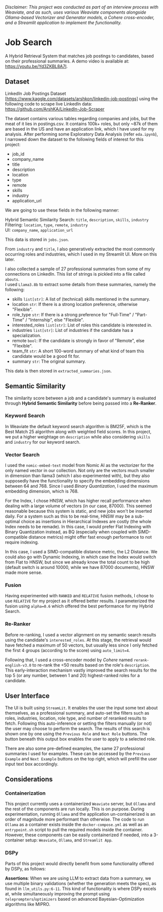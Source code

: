 *Disclaimer: This project was conducted as part of an interview process with Weaviate, and as such, uses various Weaviate components alongside Ollama-based Vectorizer and Generator models, a Cohere cross-encoder, and a Streamlit application to implement the functionality.*

# Job Search

A Hybrid Retrieval System that matches job postings to candidates, based on their professional summaries. A demo video is available at: https://youtu.be/Yd3ZKBL8A7I.

## Dataset
LinkedIn Job Postings Dataset [https://www.kaggle.com/datasets/arshkon/linkedin-job-postings] using the following code to scrape live LinkedIn data: https://github.com/ArshKA/LinkedIn-Job-Scraper

The dataset contains various tables regarding companies and jobs, but the meat of it lies in postings.csv. It contains 100k+ roles, but only ~87k of them are based in the US and have an application link, which I have used for my analysis.
After performing some Exploratory Data Analysis (refer `eda.ipynb`), I narrowed down the dataset to the following fields of interest for this project:
- job_id
- company_name
- title
- description
- location
- type
- remote
- skills
- industry
- application_url

We are going to use these fields in the following manner:

Hybrid Semantic Similarity Search: `title`, `description`, `skills`, `industry`\
Filtering: `location`, `type`, `remote`, `industry`\
UI: `company_name`, `application_url`

This data is stored in `jobs.json`.

From `industry` and `title`, I also generatively extracted the most commonly occurring roles and industries, which I used in my Streamlit UI. More on this later.

I also collected a sample of 27 professional summaries from some of my connections on LinkedIn. This list of strings is pickled into a file called `abouts`.\
I used `Llama3.8b` to extract some details from these summaries, namely the following:
- skills `list[str]`: A list of (technical) skills mentioned in the summary.
- location `str`: If there is a strong location preference, otherwise "Flexible".
- role_type `str`: If there is a strong preference for "Full-Time" / "Part-Time" / "Internship", else "Flexible".
- interested_roles `list[str]`: List of roles this candidate is interested in.
- industries `list[str]`: List of industries if the candidate has a specialization.
- remote `bool`: If the candidate is strongly in favor of "Remote", else "Flexible".
- team_fit `str`: A short 100-word summary of what kind of team this candidate would be a good fit for.
- summary `str`: The original summary.

This data is then stored in `extracted_summaries.json`.

## Semantic Similarity

The similarity score between a job and a candidate's summary is evaluated through **Hybrid Semantic Similarity** before being passed into a **Re-Ranker**.

### Keyword Search

In Weaviate the default keyword search algorithm is BM25F, which is the Best Match 25 algorithm along with weighted field scores. In this project, we put a higher weightage on `description` while also considering `skills` and `industry` for our keyword search.

### Vector Search

I used the `nomic-embed-text` model from Nomic AI as the vectorizer for the only named vector in our collection. Not only are the vectors much smaller in dimension than llama3 (which I also experimented with), but they also supposedly have the functionality to specify the embedding dimensions between 64 and 768. 
Since I used *Binary Quantization*, I used the maximum embedding dimension, which is 768.

For the Index, I chose HNSW, which has higher recall performance when dealing with a large volume of vectors (in our case, 87000). This seemed reasonable because this system is static, and new jobs won't be inserted daily. For a system such as this to be real-time, HNSW may be a sub-optimal choice as insertions in 
Hierarchical Indexes are costly (the whole Index needs to be remade). In this case, I would prefer Flat Indexing with Binary Quantization instead, as BQ (especially when coupled with SIMD-compatible distance metrics) might offer fast enough performance to not require indexing.

In this case, I used a SIMD-compatible distance metric, the L2 Distance. We could also go with Dynamic Indexing, in which case the Index would switch from Flat to HNSW, but since we already know the total count to be high (default switch is around 10000, while we have 87000 documents), HNSW made more sense.

### Fusion
Having experimented with `RANKED` and `RELATIVE` fusion methods, I chose to use `RELATIVE` for my project as it offered better results. I parameterized the fusion using `alpha=0.6` which offered the best performance for my Hybrid Search.

### Re-Ranker

Before re-ranking, I used a vector alignment on my semantic search results using the candidate's `interested_roles`. At this stage, the retrieval would have fetched a maximum of 50 vectors, but usually less since I only fetched the first 4 groups (according to the score) using `auto_limit=4`.

Following that, I used a cross-encoder model by *Cohere* named `rerank-english-v3.0` to re-rank the <50 results based on the role's `description`. This early-interaction mechanism vastly improved the search results for the top 5 (or any number, between 1 and 20) highest-ranked roles for a candidate.

## User Interface

The UI is built using `StreamLit`. It enables the user the input some text about themselves, as a professional summary, and auto-set the filters such as roles, industries, location, role type, and number of reranked results to fetch. Following this auto-inference or setting the filters manually (or not) the user may choose to perform the search.
The results of this search is shown one by one using the `Previous Role` and `Next Role` buttons. The button beneath this output box enables the user to apply to a selected role.

There are also some pre-defined examples, the same 27 professional summaries I used for examples. These can be accessed by the `Previous Example` and `Next Example` buttons on the top right, which will prefill the user input text box accordingly.

## Considerations

### Containerization

This project currently uses a containerized `Weaviate` server, but `Ollama` and the rest of the components are run locally. This is on purpose. During experimentation, running `Ollama` and the application un-containerized is an order of magnitude more performant than otherwise. The code to run `Ollama` as a container exists inside the `docker-compose.yml` as well as
an `entrypoint.sh` script to pull the required models inside the container. However, these components can be easily containerized if needed, into a 3-container setup: `Weaviate`, `Ollama`, and `Streamlit App`.

### DSPy

Parts of this project would directly benefit from some functionality offered by DSPy, as follows:

**Assertions**: When we are using LLM to extract data from a summary, we use multiple binary validations (whether the generation meets the spec), as found in `llm_utils.py:6-11`. This kind of functionality is where DSPy excels at, while simultaneously improving the prompt using `teleprompters`/`optimizers` based on advanced Bayesian-Optimization algorithms like MIPRO.